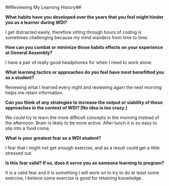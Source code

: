 ##Reviewing My Learning History##

**What habits have you developed over the years that you feel might hinder you as a learner during WDI?**

I get distracted easily, therefore sitting through hours of coding is sometimes challenging because my mind wanders from time to time.

**How can you combat or minimize those habits effects on your experience at General Assembly?**

I have a pair of really good headphones for when I need to work alone.

**What learning tactics or approaches do you feel have most benefitted you as a student?**

Reviewing what I learned every night and reviewing again the next morning helps me retain information.

**Can you think of any strategies to increase the output or viability of these approaches in the context of WDI? (No idea is too crazy.)**

We could try to learn the more difficult concepts in the morning instead of the afternoon. Brain is likely to be more active. After lunch it is so easy to slip into a food coma.

**What is your greatest fear as a WDI student?**

I fear that I might not get enough exercise, and as a result could get a little stressed out. 

**Is this fear valid? If so, does it serve you as someone learning to program?**

It is a valid fear and it is something I will work on to try to do at least some exercise, I believe some exercise is good for retaining knowledge.
